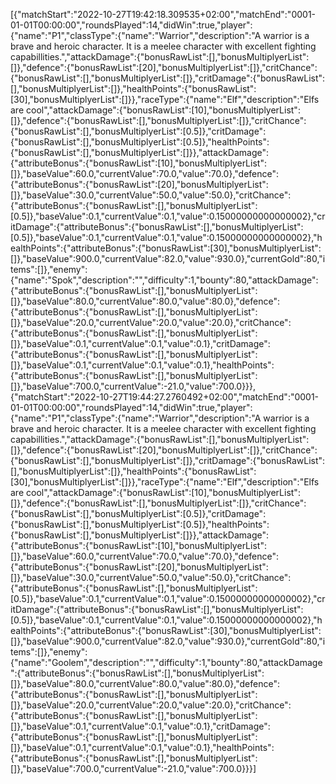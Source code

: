 [{"matchStart":"2022-10-27T19:42:18.309535+02:00","matchEnd":"0001-01-01T00:00:00","roundsPlayed":14,"didWin":true,"player":{"name":"P1","classType":{"name":"Warrior","description":"A warrior is a brave and heroic character. It is a meelee character with excellent fighting capabillities.","attackDamage":{"bonusRawList":[],"bonusMultiplyerList":[]},"defence":{"bonusRawList":[20],"bonusMultiplyerList":[]},"critChance":{"bonusRawList":[],"bonusMultiplyerList":[]},"critDamage":{"bonusRawList":[],"bonusMultiplyerList":[]},"healthPoints":{"bonusRawList":[30],"bonusMultiplyerList":[]}},"raceType":{"name":"Elf","description":"Elfs are cool","attackDamage":{"bonusRawList":[10],"bonusMultiplyerList":[]},"defence":{"bonusRawList":[],"bonusMultiplyerList":[]},"critChance":{"bonusRawList":[],"bonusMultiplyerList":[0.5]},"critDamage":{"bonusRawList":[],"bonusMultiplyerList":[0.5]},"healthPoints":{"bonusRawList":[],"bonusMultiplyerList":[]}},"attackDamage":{"attributeBonus":{"bonusRawList":[10],"bonusMultiplyerList":[]},"baseValue":60.0,"currentValue":70.0,"value":70.0},"defence":{"attributeBonus":{"bonusRawList":[20],"bonusMultiplyerList":[]},"baseValue":30.0,"currentValue":50.0,"value":50.0},"critChance":{"attributeBonus":{"bonusRawList":[],"bonusMultiplyerList":[0.5]},"baseValue":0.1,"currentValue":0.1,"value":0.15000000000000002},"critDamage":{"attributeBonus":{"bonusRawList":[],"bonusMultiplyerList":[0.5]},"baseValue":0.1,"currentValue":0.1,"value":0.15000000000000002},"healthPoints":{"attributeBonus":{"bonusRawList":[30],"bonusMultiplyerList":[]},"baseValue":900.0,"currentValue":82.0,"value":930.0},"currentGold":80,"items":[]},"enemy":{"name":"Spok","description":"","difficulty":1,"bounty":80,"attackDamage":{"attributeBonus":{"bonusRawList":[],"bonusMultiplyerList":[]},"baseValue":80.0,"currentValue":80.0,"value":80.0},"defence":{"attributeBonus":{"bonusRawList":[],"bonusMultiplyerList":[]},"baseValue":20.0,"currentValue":20.0,"value":20.0},"critChance":{"attributeBonus":{"bonusRawList":[],"bonusMultiplyerList":[]},"baseValue":0.1,"currentValue":0.1,"value":0.1},"critDamage":{"attributeBonus":{"bonusRawList":[],"bonusMultiplyerList":[]},"baseValue":0.1,"currentValue":0.1,"value":0.1},"healthPoints":{"attributeBonus":{"bonusRawList":[],"bonusMultiplyerList":[]},"baseValue":700.0,"currentValue":-21.0,"value":700.0}}},{"matchStart":"2022-10-27T19:44:27.2760492+02:00","matchEnd":"0001-01-01T00:00:00","roundsPlayed":14,"didWin":true,"player":{"name":"P1","classType":{"name":"Warrior","description":"A warrior is a brave and heroic character. It is a meelee character with excellent fighting capabillities.","attackDamage":{"bonusRawList":[],"bonusMultiplyerList":[]},"defence":{"bonusRawList":[20],"bonusMultiplyerList":[]},"critChance":{"bonusRawList":[],"bonusMultiplyerList":[]},"critDamage":{"bonusRawList":[],"bonusMultiplyerList":[]},"healthPoints":{"bonusRawList":[30],"bonusMultiplyerList":[]}},"raceType":{"name":"Elf","description":"Elfs are cool","attackDamage":{"bonusRawList":[10],"bonusMultiplyerList":[]},"defence":{"bonusRawList":[],"bonusMultiplyerList":[]},"critChance":{"bonusRawList":[],"bonusMultiplyerList":[0.5]},"critDamage":{"bonusRawList":[],"bonusMultiplyerList":[0.5]},"healthPoints":{"bonusRawList":[],"bonusMultiplyerList":[]}},"attackDamage":{"attributeBonus":{"bonusRawList":[10],"bonusMultiplyerList":[]},"baseValue":60.0,"currentValue":70.0,"value":70.0},"defence":{"attributeBonus":{"bonusRawList":[20],"bonusMultiplyerList":[]},"baseValue":30.0,"currentValue":50.0,"value":50.0},"critChance":{"attributeBonus":{"bonusRawList":[],"bonusMultiplyerList":[0.5]},"baseValue":0.1,"currentValue":0.1,"value":0.15000000000000002},"critDamage":{"attributeBonus":{"bonusRawList":[],"bonusMultiplyerList":[0.5]},"baseValue":0.1,"currentValue":0.1,"value":0.15000000000000002},"healthPoints":{"attributeBonus":{"bonusRawList":[30],"bonusMultiplyerList":[]},"baseValue":900.0,"currentValue":82.0,"value":930.0},"currentGold":80,"items":[]},"enemy":{"name":"Goolem","description":"","difficulty":1,"bounty":80,"attackDamage":{"attributeBonus":{"bonusRawList":[],"bonusMultiplyerList":[]},"baseValue":80.0,"currentValue":80.0,"value":80.0},"defence":{"attributeBonus":{"bonusRawList":[],"bonusMultiplyerList":[]},"baseValue":20.0,"currentValue":20.0,"value":20.0},"critChance":{"attributeBonus":{"bonusRawList":[],"bonusMultiplyerList":[]},"baseValue":0.1,"currentValue":0.1,"value":0.1},"critDamage":{"attributeBonus":{"bonusRawList":[],"bonusMultiplyerList":[]},"baseValue":0.1,"currentValue":0.1,"value":0.1},"healthPoints":{"attributeBonus":{"bonusRawList":[],"bonusMultiplyerList":[]},"baseValue":700.0,"currentValue":-21.0,"value":700.0}}}]